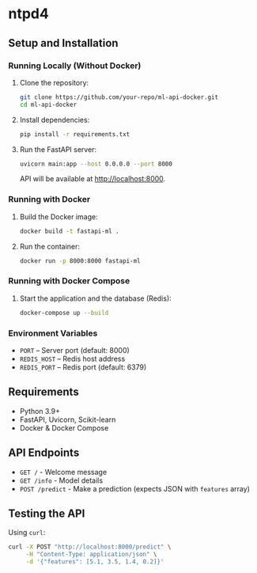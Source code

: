 # ntpd4
## Setup and Installation

### Running Locally (Without Docker)
1. Clone the repository:
   ```sh
   git clone https://github.com/your-repo/ml-api-docker.git
   cd ml-api-docker
   ```
2. Install dependencies:
   ```sh
   pip install -r requirements.txt
   ```
3. Run the FastAPI server:
   ```sh
   uvicorn main:app --host 0.0.0.0 --port 8000
   ```
   API will be available at [http://localhost:8000](http://localhost:8000).

### Running with Docker
1. Build the Docker image:
   ```sh
   docker build -t fastapi-ml .
   ```
2. Run the container:
   ```sh
   docker run -p 8000:8000 fastapi-ml
   ```

### Running with Docker Compose
1. Start the application and the database (Redis):
   ```sh
   docker-compose up --build
   ```

### Environment Variables
- `PORT` – Server port (default: 8000)
- `REDIS_HOST` – Redis host address
- `REDIS_PORT` – Redis port (default: 6379)

## Requirements
- Python 3.9+
- FastAPI, Uvicorn, Scikit-learn
- Docker & Docker Compose

## API Endpoints
- `GET /` - Welcome message
- `GET /info` - Model details
- `POST /predict` - Make a prediction (expects JSON with `features` array)

## Testing the API
Using `curl`:
```sh
curl -X POST "http://localhost:8000/predict" \
     -H "Content-Type: application/json" \
     -d '{"features": [5.1, 3.5, 1.4, 0.2]}'
```
